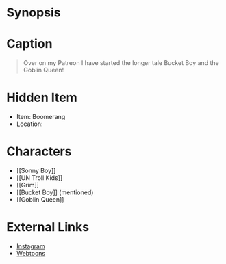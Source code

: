 # Synopsis


# Caption
> Over on my Patreon I have started the longer tale Bucket Boy and the Goblin Queen!

# Hidden Item
* Item: Boomerang
* Location: <spoiler></spoiler>

# Characters
* [[Sonny Boy]]
* [[UN Troll Kids]]
* [[Grim]]
* [[Bucket Boy]] (mentioned)
* [[Goblin Queen]]

# External Links
* [Instagram](https://www.instagram.com/p/CFQUokTjevK/)
* [Webtoons](https://www.webtoons.com/en/challenge/twistwood-tales/55-the-goggles/viewer?title_no=344740&episode_no=60)